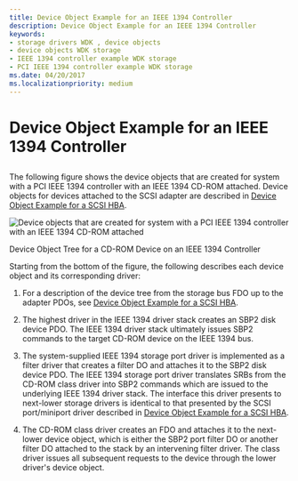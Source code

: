 ```yaml
---
title: Device Object Example for an IEEE 1394 Controller
description: Device Object Example for an IEEE 1394 Controller
keywords:
- storage drivers WDK , device objects
- device objects WDK storage
- IEEE 1394 controller example WDK storage
- PCI IEEE 1394 controller example WDK storage
ms.date: 04/20/2017
ms.localizationpriority: medium
---
```


# Device Object Example for an IEEE 1394 Controller


## <span id="ddk_device_object_example_for_an_ieee_1394_controller_kg"></span><span id="DDK_DEVICE_OBJECT_EXAMPLE_FOR_AN_IEEE_1394_CONTROLLER_KG"></span>


The following figure shows the device objects that are created for system with a PCI IEEE 1394 controller with an IEEE 1394 CD-ROM attached. Device objects for devices attached to the SCSI adapter are described in [Device Object Example for a SCSI HBA](device-object-example-for-a-scsi-hba.md).

![Device objects that are created for system with a PCI IEEE 1394 controller with an IEEE 1394 CD-ROM attached](images/kg201-3.png)

Device Object Tree for a CD-ROM Device on an IEEE 1394 Controller

Starting from the bottom of the figure, the following describes each device object and its corresponding driver:

1.  For a description of the device tree from the storage bus FDO up to the adapter PDOs, see [Device Object Example for a SCSI HBA](device-object-example-for-a-scsi-hba.md).

2.  The highest driver in the IEEE 1394 driver stack creates an SBP2 disk device PDO. The IEEE 1394 driver stack ultimately issues SBP2 commands to the target CD-ROM device on the IEEE 1394 bus.

3.  The system-supplied IEEE 1394 storage port driver is implemented as a filter driver that creates a filter DO and attaches it to the SBP2 disk device PDO. The IEEE 1394 storage port driver translates SRBs from the CD-ROM class driver into SBP2 commands which are issued to the underlying IEEE 1394 driver stack. The interface this driver presents to next-lower storage drivers is identical to that presented by the SCSI port/miniport driver described in [Device Object Example for a SCSI HBA](device-object-example-for-a-scsi-hba.md).

4.  The CD-ROM class driver creates an FDO and attaches it to the next-lower device object, which is either the SBP2 port filter DO or another filter DO attached to the stack by an intervening filter driver. The class driver issues all subsequent requests to the device through the lower driver's device object.

 

 




